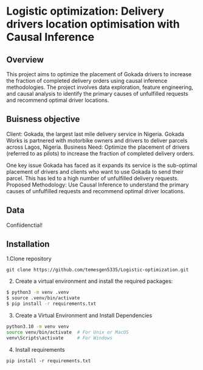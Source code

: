 # Logistic optimization: Delivery drivers location optimisation with Causal Inference 

## Overview
This project aims to optimize the placement of Gokada drivers to increase the fraction of completed delivery orders using causal inference methodologies. The project involves data exploration, feature engineering, and causal analysis to identify the primary causes of unfulfilled requests and recommend optimal driver locations.

## Buisness objective
Client: Gokada, the largest last mile delivery service in Nigeria. Gokada Works is partnered with motorbike owners and drivers to deliver parcels across Lagos, Nigeria.
Business Need: Optimize the placement of drivers (referred to as pilots) to increase the fraction of completed delivery orders.

One key issue Gokada has faced as it expands its service is the sub-optimal placement of drivers and clients who want to use Gokada to send their parcel. This has led to a high number of unfulfilled delivery requests. 
Proposed Methodology: Use Causal Inference to understand the primary causes of unfulfilled requests and recommend optimal driver locations.
## Data
Confiidenctial!
## Installation

1.Clone repository
```
git clone https://github.com/temesgen5335/Logistic-optimization.git
```
2. Create a virtual environment and install the required packages:

```bash
$ python3 -m venv .venv
$ source .venv/bin/activate
$ pip install -r requirements.txt
```

3. Create a Virtual Environment and Install Dependencies

```bash
python3.10 -m venv venv
source venv/bin/activate  # For Unix or MacOS
venv\Scripts\activate     # For Windows
```

4. Install requirements
```
pip install -r requirements.txt
```
